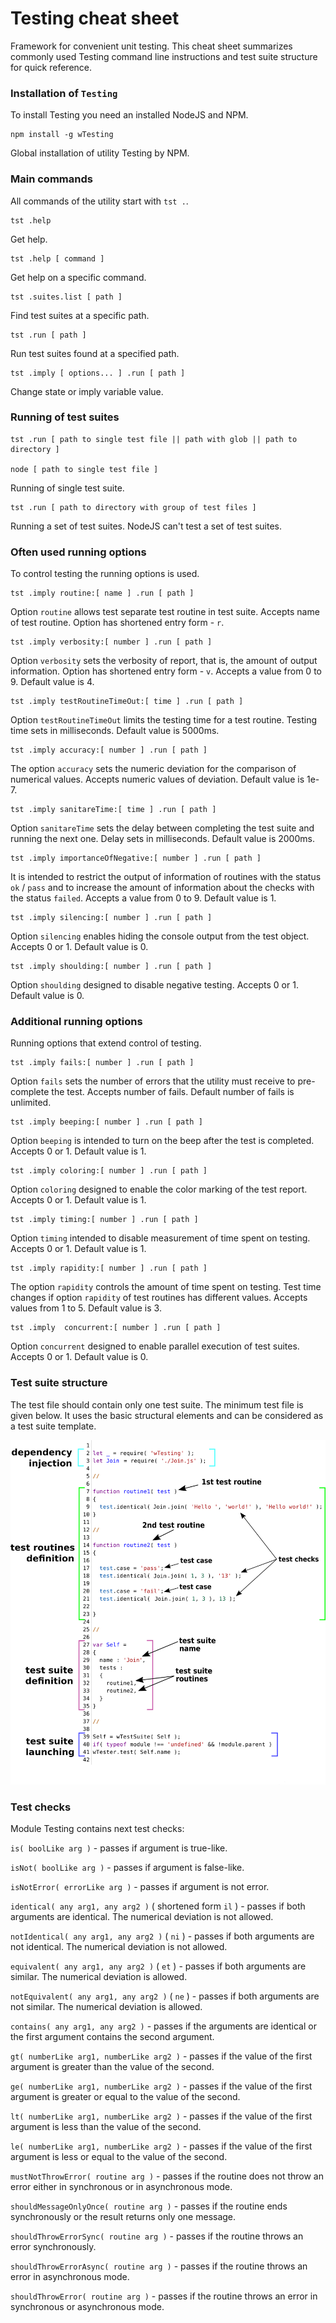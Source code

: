 # Testing cheat sheet

Framework for convenient unit testing. This cheat sheet summarizes commonly used Testing command line instructions and test suite structure for quick reference.

### Installation of `Testing`

To install Testing you need an installed NodeJS and NPM.

```
npm install -g wTesting
```

Global installation of utility Testing by NPM.

### Main commands

All commands of the utility start with `tst .`.

```
tst .help
```

Get help.

```
tst .help [ command ]
```

Get help on a specific command.

```
tst .suites.list [ path ]
```

 Find test suites at a specific path.

```
tst .run [ path ]
```

Run test suites found at a specified path.

```
tst .imply [ options... ] .run [ path ]
```

Change state or imply variable value.

### Running of test suites

```
tst .run [ path to single test file || path with glob || path to directory ]

node [ path to single test file ]
```

Running of single test suite.

```
tst .run [ path to directory with group of test files ]
```

Running a set of test suites. NodeJS can't test a set of test suites.

### Often used running options

To control testing the running options is used.

```
tst .imply routine:[ name ] .run [ path ]
```

Option `routine` allows test separate test routine in test suite. Accepts name of test routine. Option has shortened entry form - `r`.

```
tst .imply verbosity:[ number ] .run [ path ]
```

Option `verbosity` sets the verbosity of report, that is, the amount of output information. Option has shortened entry form - `v`. Accepts a value from 0 to 9. Default value is 4.

```
tst .imply testRoutineTimeOut:[ time ] .run [ path ]
```

Option `testRoutineTimeOut` limits the testing time for a test routine. Testing time sets in milliseconds. Default value is 5000ms.

```
tst .imply accuracy:[ number ] .run [ path ]
```

The option `accuracy` sets the numeric deviation for the comparison of numerical values. Accepts numeric values of deviation. Default value is 1e-7.

```
tst .imply sanitareTime:[ time ] .run [ path ]
```

Option `sanitareTime` sets the delay between completing the test suite and running the next one. Delay sets in milliseconds. Default value is 2000ms.

```
tst .imply importanceOfNegative:[ number ] .run [ path ]
```

It is intended to restrict the output of information of routines with the status `ok` / `pass` and to increase the amount of information about the checks with the status `failed`. Accepts a value from 0 to 9. Default value is 1.

```
tst .imply silencing:[ number ] .run [ path ]
```

Option `silencing` enables hiding the console output from the test object. Accepts 0 or 1. Default value is 0.

```
tst .imply shoulding:[ number ] .run [ path ]
```

Option `shoulding` designed to disable negative testing. Accepts 0 or 1. Default value is 0.

### Additional running options

Running options that extend control of testing.

```
tst .imply fails:[ number ] .run [ path ]
```

Option `fails` sets the number of errors that the utility must receive to pre-complete the test. Accepts number of fails. Default number of fails is unlimited.

```
tst .imply beeping:[ number ] .run [ path ]
```

Option `beeping` is intended to turn on the beep after the test is completed. Accepts 0 or 1. Default value is 1.

```
tst .imply coloring:[ number ] .run [ path ]
```

Option `coloring` designed to enable the color marking of the test report. Accepts 0 or 1. Default value is 1.

```
tst .imply timing:[ number ] .run [ path ]
```

Option `timing` intended to disable measurement of time spent on testing. Accepts 0 or 1. Default value is 1.

```
tst .imply rapidity:[ number ] .run [ path ]
```

The option `rapidity` controls the amount of time spent on testing. Test time changes if option `rapidity` of test routines has different values. Accepts values from 1 to 5. Default value is 3.

```
tst .imply  concurrent:[ number ] .run [ path ]
```

Option `concurrent` designed to enable parallel execution of test suites.
Accepts 0 or 1. Default value is 0.

### Test suite structure

The test file should contain only one test suite.
The minimum test file is given below. It uses the basic structural elements and can be considered as a test suite template.

![join.test.png](../../images/join.test.png)

### Test checks

Module Testing contains next test checks:

`is( boolLike arg )` - passes if argument is true-like.

`isNot( boolLike arg )` - passes  if argument is false-like.

`isNotError( errorLike arg )` - passes if argument is not error.

`identical( any arg1, any arg2 )` ( shortened form `il` ) - passes if both arguments are identical. The numerical deviation is not allowed.

`notIdentical( any arg1, any arg2 )` ( `ni` ) - passes if both arguments are not identical. The numerical deviation is not allowed.

`equivalent( any arg1, any arg2 )` ( `et` ) - passes if both arguments are similar. The numerical deviation is allowed.

`notEquivalent( any arg1, any arg2 )` ( `ne` ) - passes if both arguments are not similar. The numerical deviation is allowed.

`contains( any arg1, any arg2 )` - passes if the arguments are identical or the first argument contains the second argument.

`gt( numberLike arg1, numberLike arg2 )` - passes if the value of the first argument is greater than the value of the second.

`ge( numberLike arg1, numberLike arg2 )` - passes if the value of the first argument is greater or equal to the value of the second.

`lt( numberLike arg1, numberLike arg2 )` - passes if the value of the first argument is less than the value of the second.

`le( numberLike arg1, numberLike arg2 )` - passes if the value of the first argument is less or equal to the value of the second.

`mustNotThrowError( routine arg )` - passes if the routine does not throw an error either in synchronous or in asynchronous mode.

`shouldMessageOnlyOnce( routine arg )` - passes if the routine ends synchronously or the result returns only one message.

`shouldThrowErrorSync( routine arg )` - passes if the routine throws an error synchronously.

`shouldThrowErrorAsync( routine arg )` - passes if the routine throws an error in asynchronous mode.

`shouldThrowError( routine arg )` - passes if the routine throws an error in synchronous or asynchronous mode.
